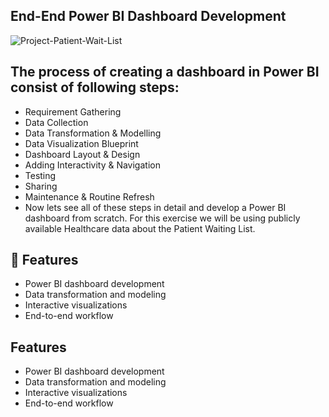 ##                    End-End Power BI Dashboard Development
![Project-Patient-Wait-List](https://github.com/user-attachments/assets/f1678a63-11dd-44dd-92e3-f3714d0fe41f)
##  The process of creating a dashboard in Power BI consist of following steps:  
- Requirement Gathering
- Data Collection
- Data Transformation & Modelling
- Data Visualization Blueprint
- Dashboard Layout & Design
- Adding Interactivity & Navigation
- Testing
- Sharing
- Maintenance & Routine Refresh
- Now lets see all of these steps in detail and develop a Power BI dashboard from scratch. For this exercise we will be using publicly available Healthcare data about the Patient Waiting List.
## 🚀 Features
- Power BI dashboard development  
- Data transformation and modeling  
- Interactive visualizations  
- End-to-end workflow  
## Features
- Power BI dashboard development
- Data transformation and modeling
- Interactive visualizations
- End-to-end workflow
